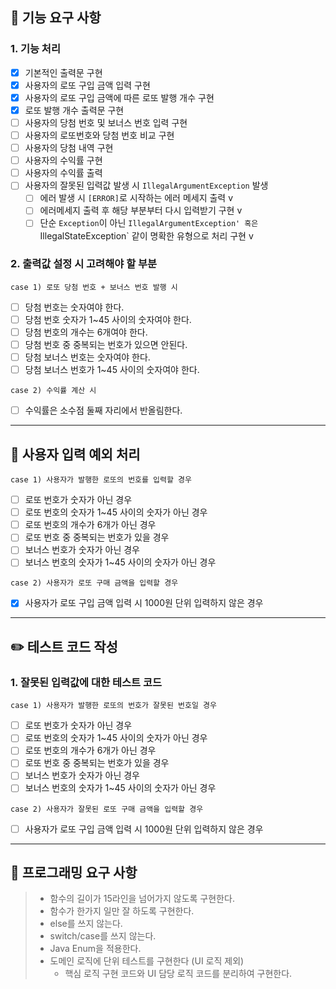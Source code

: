 ## 🚀 기능 요구 사항

### 1. 기능 처리
- [x] 기본적인 출력문 구현
- [x] 사용자의 로또 구입 금액 입력 구현
- [x] 사용자의 로또 구입 금액에 따른 로또 발행 개수 구현
- [x] 로또 발행 개수 출력문 구현
- [ ] 사용자의 당첨 번호 및 보너스 번호 입력 구현
- [ ] 사용자의 로또번호와 당첨 번호 비교 구현
- [ ] 사용자의 당첨 내역 구현
- [ ] 사용자의 수익률 구현
- [ ] 사용자의 수익률 출력
- [ ] 사용자의 잘못된 입력값 발생 시 `IllegalArgumentException` 발생
  - [ ] 에러 발생 시 `[ERROR]`로 시작하는 에러 메세지 출력 v
  - [ ] 에러메세지 출력 후 해당 부분부터 다시 입력받기 구현 v
  - [ ] 단순 `Exception`이 아닌 `IllegalArgumentException' 혹은 `IllegalStateException` 같이 명확한 유형으로 처리 구현 v

### 2. 출력값 설정 시 고려해야 할 부분

```case 1) 로또 당첨 번호 + 보너스 번호 발행 시 ```
- [ ] 당첨 번호는 숫자여야 한다.
- [ ] 당첨 번호 숫자가 1~45 사이의 숫자여야 한다.
- [ ] 당첨 번호의 개수는 6개여야 한다.
- [ ] 당첨 번호 중 중복되는 번호가 있으면 안된다.
- [ ] 당첨 보너스 번호는 숫자여야 한다.
- [ ] 당첨 보너스 번호가 1~45 사이의 숫자여야 한다.

```case 2) 수익률 계산 시 ```
- [ ] 수익률은 소수점 둘째 자리에서 반올림한다.

---

## 🚨 사용자 입력 예외 처리

```case 1) 사용자가 발행한 로또의 번호를 입력할 경우```
- [ ] 로또 번호가 숫자가 아닌 경우
- [ ] 로또 번호의 숫자가 1~45 사이의 숫자가 아닌 경우
- [ ] 로또 번호의 개수가 6개가 아닌 경우
- [ ] 로또 번호 중 중복되는 번호가 있을 경우
- [ ] 보너스 번호가 숫자가 아닌 경우
- [ ] 보너스 번호의 숫자가 1~45 사이의 숫자가 아닌 경우

```case 2) 사용자가 로또 구매 금액을 입력할 경우```
- [x] 사용자가 로또 구입 금액 입력 시 1000원 단위 입력하지 않은 경우

---

## ✏️ 테스트 코드 작성

### 1. 잘못된 입력값에 대한 테스트 코드
```case 1) 사용자가 발행한 로또의 번호가 잘못된 번호일 경우```
- [ ] 로또 번호가 숫자가 아닌 경우
- [ ] 로또 번호의 숫자가 1~45 사이의 숫자가 아닌 경우
- [ ] 로또 번호의 개수가 6개가 아닌 경우
- [ ] 로또 번호 중 중복되는 번호가 있을 경우
- [ ] 보너스 번호가 숫자가 아닌 경우
- [ ] 보너스 번호의 숫자가 1~45 사이의 숫자가 아닌 경우

```case 2) 사용자가 잘못된 로또 구매 금액을 입력할 경우```
- [ ] 사용자가 로또 구입 금액 입력 시 1000원 단위 입력하지 않은 경우

---

## 🎯 프로그래밍 요구 사항

> - 함수의 길이가 15라인을 넘어가지 않도록 구현한다.
> - 함수가 한가지 일만 잘 하도록 구현한다.
> - else를 쓰지 않는다.
> - switch/case를 쓰지 않는다.
> - Java Enum을 적용한다.
> - 도메인 로직에 단위 테스트를 구현한다 (UI 로직 제외)
>   - 핵심 로직 구현 코드와 UI 담당 로직 코드를 분리하여 구현한다.